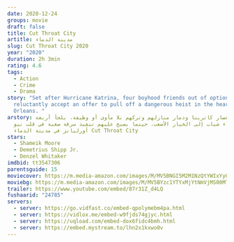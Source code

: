 ```yaml
---
date: 2020-12-24
groups: movie
draft: false
title: Cut Throat City
artitle: مدينة الدماء
slug: Cut Throat City 2020
year: "2020"
duration: 2h 3min
rating: 4.6
tags:
  - Action
  - Crime
  - Drama
story: "Set after Hurricane Katrina, four boyhood friends out of options
  reluctantly accept an offer to pull off a dangerous heist in the heart of New
  Orleans. "
arstory: بعد إعصار كاترينا ودمار منازلهم وتركهم بلا مأوى أو وظيفة، يلجأ أربعة
  أصدقاء شباب إلى الخيار الأصعب، حينما يصبح عليهم تنفيذ سرقة صعبة في قلب نيو
  أورليانز في مدينة الدماء Cut Throat City
stars:
  - Shameik Moore
  - Demetrius Shipp Jr.
  - Denzel Whitaker
imdbid: tt3547306
parentsguide: 15
moviecover: https://m.media-amazon.com/images/M/MV5BNGI5M2M1NzQtYWIxYy00YjQ4LWI2MDMtODQxZWFlZjY1ZGUyXkEyXkFqcGdeQXVyMzY4MTc3NzA@._V1_FMjpg_UX731_.jpg
moviebg: https://m.media-amazon.com/images/M/MV5BYzc1YTYxMjYtNmVjMS00MTBhLTg2OGUtOTA1ODFjZTFhYWI4XkEyXkFqcGdeQXVyMTg2OTA4OQ@@._V1_FMjpg_UX1280_.jpg
trailer: https://www.youtube.com/embed/87r31Z_d4LQ
fushaarid: "24785"
servers:
  - server: https://go.vidfast.co/embed-qpolymebm4pa.html
  - server: https://vidlox.me/embed-w9fjds74gjyc.html
  - server: https://uqload.com/embed-dox6fidc4bmh.html
  - server: https://embed.mystream.to/lhn2x1kxwo0v
---
```

